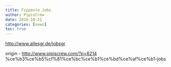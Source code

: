 ```yaml
---
title: Γερμανία Jobs
author: PipisCrew
date: 2016-10-21
categories: [news]
toc: true
---
```


http://www.allesgr.de/jobsgr

origin - http://www.pipiscrew.com/?p=6214 %ce%b3%ce%b5%cf%81%ce%bc%ce%b1%ce%bd%ce%af%ce%b1-jobs